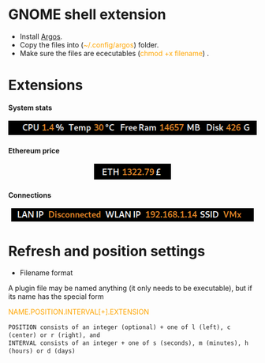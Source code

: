 # GNOME shell extension 
- Install [Argos](https://github.com/p-e-w/argos).
- Copy the files into (<span style="color:orange">~/.config/argos</span>)  folder.
- Make sure the files are ececutables (<span style="color:orange">chmod +x filename</span>) .
# Extensions
#### System stats

<p align="center">
  <img src="https://github.com/Kaosxx88/argos_GNOME_shell_extension/blob/main/screenshots/kaos_stats.png?raw=true">
</p>

#### Ethereum price
<p align="center">
  <img src="https://github.com/Kaosxx88/argos_GNOME_shell_extension/blob/main/screenshots/kaos_eth_price.png?raw=true">
</p>

#### Connections
<p align="center">
  <img src="https://github.com/Kaosxx88/argos_GNOME_shell_extension/blob/main/screenshots/kaos_connections.png?raw=true">
</p>

# Refresh and position settings
- Filename format

A plugin file may be named anything (it only needs to be executable), but if its name has the special form

<span style="color:orange">NAME.POSITION.INTERVAL[+].EXTENSION</span>



    POSITION consists of an integer (optional) + one of l (left), c (center) or r (right), and
    INTERVAL consists of an integer + one of s (seconds), m (minutes), h (hours) or d (days)

